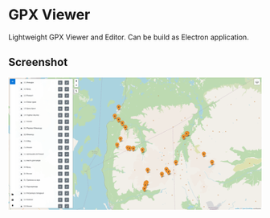 # GPX Viewer
Lightweight GPX Viewer and Editor. Can be build as Electron application.

## Screenshot
![Screenshot](/Screenshot.png?raw=true)
